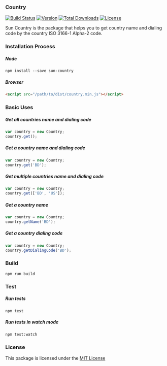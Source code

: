 ### Country

[![Build Status](https://travis-ci.org/IftekherSunny/Country-For-JS.svg?branch=master)](https://travis-ci.org/IftekherSunny/Country-For-JS) [![Version](https://img.shields.io/npm/v/sun-country.svg)](https://www.npmjs.com/package/sun-country)
[![Total Downloads](https://img.shields.io/npm/dt/sun-country.svg)](https://www.npmjs.com/package/sun-country)
[![License](https://img.shields.io/github/license/iftekhersunny/country-for-js.svg)](https://github.com/iftekhersunny/Country-For-JS/blob/master/LICENSE)

Sun Country is the package that helps you to get country name and dialing code by the country ISO 3166-1 Alpha-2 code.

### Installation Process

##### Node

```
npm install --save sun-country
```

##### Browser

```html
<script src="/path/to/dist/country.min.js"></script>
```

### Basic Uses

##### Get all countries name and dialing code

```javascript
var country = new Country;
country.get();
```

##### Get a country name and dialing code

```javascript
var country = new Country;
country.get('BD');
```

##### Get multiple countries name and dialing code

```javascript
var country = new Country;
country.get(['BD', 'US']);
```

##### Get a country name

```javascript
var country = new Country;
country.getName('BD');
```

##### Get a country dialing code

```javascript
var country = new Country;
country.getDialingCode('BD');
```

### Build

```
npm run build
```

### Test

##### Run tests

```
npm test
```

##### Run tests in watch mode

```
npm test:watch
```

### License
This package is licensed under the [MIT License](https://github.com/iftekhersunny/Country-For-JS/blob/master/LICENSE)
